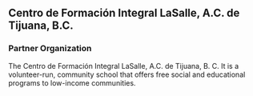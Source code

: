 ## Centro de Formación Integral LaSalle, A.C. de Tijuana, B.C.

### Partner Organization
The Centro de Formación Integral LaSalle, A.C. de Tijuana, B. C. It is a volunteer-run, community school that offers free social and educational programs to low-income communities.
